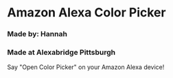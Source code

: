 # Amazon Alexa Color Picker
### Made by: Hannah
### Made at Alexabridge Pittsburgh

Say "Open Color Picker" on your Amazon Alexa device!
